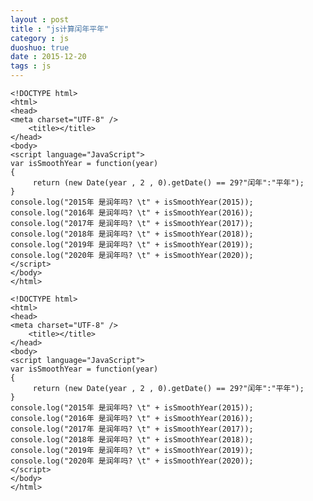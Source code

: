 ```yaml
---
layout : post
title : "js计算闰年平年"
category : js
duoshuo: true
date : 2015-12-20
tags : js
---
```




	<!DOCTYPE html>
	<html>
	<head>
	<meta charset="UTF-8" />
		<title></title>
	</head>
	<body>
	<script language="JavaScript">
	var isSmoothYear = function(year)
	{
	     return (new Date(year , 2 , 0).getDate() == 29?"闰年":"平年");
	}
	console.log("2015年 是润年吗? \t" + isSmoothYear(2015));
	console.log("2016年 是润年吗? \t" + isSmoothYear(2016));
	console.log("2017年 是润年吗? \t" + isSmoothYear(2017));
	console.log("2018年 是润年吗? \t" + isSmoothYear(2018));
	console.log("2019年 是润年吗? \t" + isSmoothYear(2019));
	console.log("2020年 是润年吗? \t" + isSmoothYear(2020));
	</script>
	</body>
	</html>
<!--more-->


	<!DOCTYPE html>
	<html>
	<head>
	<meta charset="UTF-8" />
		<title></title>
	</head>
	<body>
	<script language="JavaScript">
	var isSmoothYear = function(year)
	{
	     return (new Date(year , 2 , 0).getDate() == 29?"闰年":"平年");
	}
	console.log("2015年 是润年吗? \t" + isSmoothYear(2015));
	console.log("2016年 是润年吗? \t" + isSmoothYear(2016));
	console.log("2017年 是润年吗? \t" + isSmoothYear(2017));
	console.log("2018年 是润年吗? \t" + isSmoothYear(2018));
	console.log("2019年 是润年吗? \t" + isSmoothYear(2019));
	console.log("2020年 是润年吗? \t" + isSmoothYear(2020));
	</script>
	</body>
	</html>